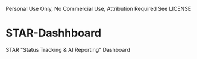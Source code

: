 Personal Use Only, No Commercial Use, Attribution Required
See LICENSE

# STAR-Dashhboard
STAR "Status Tracking &amp; AI Reporting" Dashboard

